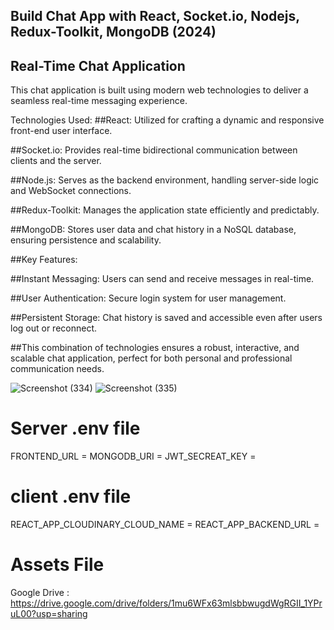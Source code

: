 ﻿## Build Chat App with React, Socket.io, Nodejs, Redux-Toolkit, MongoDB (2024)

 ## Real-Time Chat Application

This chat application is built using modern web technologies to deliver a seamless real-time messaging experience.

Technologies Used:
##React: Utilized for crafting a dynamic and responsive front-end user interface.




##Socket.io: Provides real-time bidirectional communication between clients and the server.


##Node.js: Serves as the backend environment, handling server-side logic and WebSocket connections.




##Redux-Toolkit: Manages the application state efficiently and predictably.




##MongoDB: Stores user data and chat history in a NoSQL database, ensuring persistence and scalability.


##Key Features:



##Instant Messaging: Users can send and receive messages in real-time.


##User Authentication: Secure login system for user management.


##Persistent Storage: Chat history is saved and accessible even after users log out or reconnect.


##This combination of technologies ensures a robust, interactive, and scalable chat application, perfect for both personal and professional communication needs.










![Screenshot (334)](https://github.com/user-attachments/assets/33af703d-c38e-4d41-b2e3-4919de8134e0)
![Screenshot (335)](https://github.com/user-attachments/assets/6c540915-2372-4bfc-9bb9-79af7dea51cb)



# Server .env file

FRONTEND_URL = <Frontend URL>
MONGODB_URI  = <Mongodb URI>
JWT_SECREAT_KEY = <JWT Secreat Key>

# client .env file

REACT_APP_CLOUDINARY_CLOUD_NAME = <Cloudinary cloud name>
REACT_APP_BACKEND_URL = <Backend URL>

# Assets File
Google Drive : https://drive.google.com/drive/folders/1mu6WFx63mlsbbwugdWgRGII_1YPruL00?usp=sharing 






